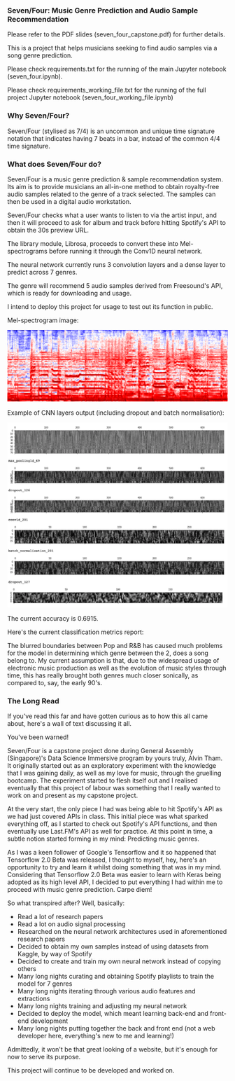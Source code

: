 ### Seven/Four: Music Genre Prediction and Audio Sample Recommendation

Please refer to the PDF slides (seven_four_capstone.pdf) for further details.

This is a project that helps musicians seeking to find audio samples via a song genre prediction.

Please check requirements.txt for the running of the main Jupyter notebook (seven_four.ipynb).

Please check requirements_working_file.txt for the running of the full project Jupyter notebook (seven_four_working_file.ipynb)

### Why Seven/Four?

Seven/Four (stylised as 7/4) is an uncommon and unique time signature notation that indicates having 7 beats in a bar, instead of the common 4/4 time signature.

### What does Seven/Four do?

Seven/Four is a music genre prediction & sample recommendation system.
 
Its aim is to provide musicians an all-in-one method to obtain royalty-free audio samples related to the genre of a track selected. The samples can then be used in a digital audio workstation.

Seven/Four checks what a user wants to listen to via the artist input, and then it will proceed to ask for album and track before hitting Spotify's API to
obtain the 30s preview URL.

The library module, Librosa, proceeds to convert these into Mel-spectrograms before running it through the Conv1D neural network.

The neural network currently runs 3 convolution layers and a dense layer to predict across 7 genres.

The genre will recommend 5 audio samples derived from Freesound's API, which is ready for downloading and usage.

I intend to deploy this project for usage to test out its function in public.

Mel-spectrogram image:

<img src="red hot chilli peppers_californication.wav.png">

Example of CNN layers output (including dropout and batch normalisation):

<img src="layers.png">

The current accuracy is 0.6915.

Here's the current classification metrics report:



The blurred boundaries between Pop and R&B has caused much problems for the model in determining which genre between the 2, does a song belong to. My current assumption is that, due to the widespread usage of electronic music production as well as the evolution of music styles through time, this has really brought both genres much closer sonically, as compared to, say, the early 90's.

### The Long Read

If you've read this far and have gotten curious as to how this all came about, here's a wall of text discussing it all.

You've been warned! 

Seven/Four is a capstone project done during General Assembly (Singapore)'s Data Science Immersive program by yours truly, Alvin Tham. It originally started out as an exploratory experiment with the knowledge that I was gaining daily, as well as my love for music, through the gruelling bootcamp. The experiment started to flesh itself out and I realised eventually that this project of labour was something that I really wanted to work on and present as my capstone project.

At the very start, the only piece I had was being able to hit Spotify's API as we had just covered APIs in class.
This initial piece was what sparked everything off, as I started to check out Spotify's API functions, and then eventually use
Last.FM's API as well for practice. At this point in time, a subtle notion started forming in my mind: Predicting music genres.

As I was a keen follower of Google's Tensorflow and it so happened that Tensorflow 2.0 Beta was released, I thought to myself, 
hey, here's an opportunity to try and learn it whilst doing something that was in my mind. Considering that Tensorflow 2.0
Beta was easier to learn with Keras being adopted as its high level API, I decided to put everything I had within me to proceed with music genre prediction. Carpe diem!

So what transpired after? Well, basically:

- Read a lot of research papers
- Read a lot on audio signal processing
- Researched on the neural network architectures used in aforementioned research papers
- Decided to obtain my own samples instead of using datasets from Kaggle, by way of Spotify
- Decided to create and train my own neural network instead of copying others
- Many long nights curating and obtaining Spotify playlists to train the model for 7 genres
- Many long nights iterating through various audio features and extractions
- Many long nights training and adjusting my neural network
- Decided to deploy the model, which meant learning back-end and front-end development
- Many long nights putting together the back and front end (not a web developer here, everything's new to me and learning!)

Admittedly, it won't be that great looking of a website, but it's enough for now to serve its purpose.

This project will continue to be developed and worked on.
